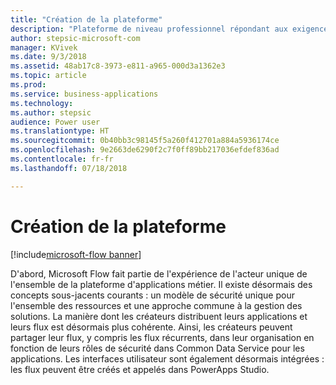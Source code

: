 ```yaml
---
title: "Création de la plateforme"
description: "Plateforme de niveau professionnel répondant aux exigences de cycle de vie et de conformité des créateurs et des administrateurs."
author: stepsic-microsoft-com
manager: KVivek
ms.date: 9/3/2018
ms.assetid: 48ab17c8-3973-e811-a965-000d3a1362e3
ms.topic: article
ms.prod: 
ms.service: business-applications
ms.technology: 
ms.author: stepsic
audience: Power user
ms.translationtype: HT
ms.sourcegitcommit: 0b40bb3c98145f5a260f412701a884a5936174ce
ms.openlocfilehash: 9e2663de6290f2c7f0ff89bb217036efdef836ad
ms.contentlocale: fr-fr
ms.lasthandoff: 07/18/2018

---
```

# <a name="building-the-platform"></a>Création de la plateforme


[!include[microsoft-flow banner](../includes/microsoft-flow.md)]

D'abord, Microsoft Flow fait partie de l'expérience de l'acteur unique de l'ensemble de la plateforme d'applications métier. Il existe désormais des concepts sous-jacents courants : un modèle de sécurité unique pour l'ensemble des ressources et une approche commune à la gestion des solutions. La manière dont les créateurs distribuent leurs applications et leurs flux est désormais plus cohérente. Ainsi, les créateurs peuvent partager leur flux, y compris les flux récurrents, dans leur organisation en fonction de leurs rôles de sécurité dans Common Data Service pour les applications. Les interfaces utilisateur sont également désormais intégrées : les flux peuvent être créés et appelés dans PowerApps Studio.

